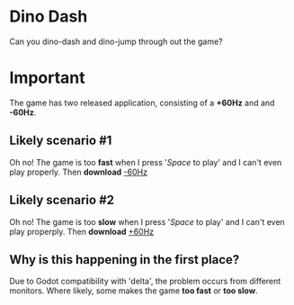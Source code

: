 # Dino Dash
Can you dino-dash and dino-jump through out the game?

# Important
The game has two released application, consisting of a **+60Hz** and and **-60Hz**.

## Likely scenario #1
Oh no! The game is too **fast** when I press '_Space_ to play' and I can't even play properly.
Then **download** [-60Hz](placeholder)

## Likely scenario #2
Oh no! The game is too **slow** when I press '_Space_ to play' and I can't even play properply.
Then **download** [+60Hz](placeholder)

## Why is this happening in the first place?
Due to Godot compatibility with 'delta', the problem occurs from different monitors. Where likely,
some makes the game **too fast** or **too slow**.
